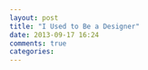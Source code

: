 ```yaml
---
layout: post
title: "I Used to Be a Designer"
date: 2013-09-17 16:24
comments: true
categories: 
---
```

